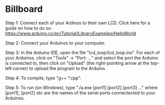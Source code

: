 # Billboard
  
Step 1:
Connect each of your Ardinos to their own LCD. Click here for a guide on how to do so: https://www.arduino.cc/en/Tutorial/LibraryExamples/HelloWorld
 
Step 2:
Connect your Arduinos to your computer.
 
Step 3:
In the Arduino IDE, open the file "lcd_loop/lcd_loop.ino". For each of your Arduinos, click on "Tools" -> "Port: ..." and select the port the Arduino is connected to, then click on "Upload" (the right-pointing arrow at the top-left corner) to upload the program to the Arduino.
 
Step 4:
To compile, type "g++ *.cpp".

Step 5:
To run (on Windows), type "./a.exe [port1] [port2] [port3] ..." where [port1], [port2] etc are the names of the serial ports connectected to your Arduinos.
